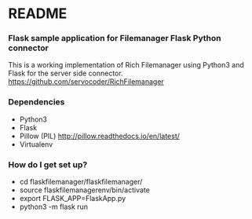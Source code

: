 # README #

### Flask sample application for Filemanager Flask Python connector ###
This is a working implementation of Rich Filemanager using Python3 and Flask for the server side connector.
https://github.com/servocoder/RichFilemanager

### Dependencies ###
* Python3
* Flask
* Pillow (PIL) http://pillow.readthedocs.io/en/latest/
* Virtualenv

### How do I get set up? ###

* cd flaskfilemanager/flaskfilemanager/
* source flaskfilemanagerenv/bin/activate
* export FLASK_APP=FlaskApp.py
* python3 -m flask run
